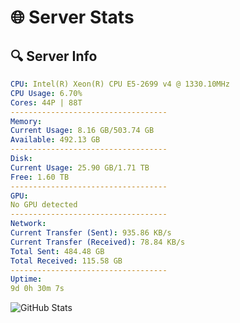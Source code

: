 # 🌐 Server Stats
## 🔍 Server Info
```yaml
CPU: Intel(R) Xeon(R) CPU E5-2699 v4 @ 1330.10MHz
CPU Usage: 6.70%
Cores: 44P | 88T
-----------------------------------
Memory:
Current Usage: 8.16 GB/503.74 GB
Available: 492.13 GB
-----------------------------------
Disk:
Current Usage: 25.90 GB/1.71 TB
Free: 1.60 TB
-----------------------------------
GPU:
No GPU detected
-----------------------------------
Network:
Current Transfer (Sent): 935.86 KB/s
Current Transfer (Received): 78.84 KB/s
Total Sent: 484.48 GB
Total Received: 115.58 GB
-----------------------------------
Uptime:
9d 0h 30m 7s
```
![GitHub Stats](https://img.shields.io/badge/Updated-2025-04-28_17:38:55-blue)